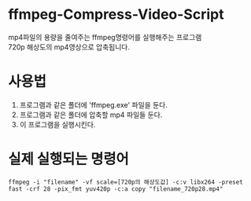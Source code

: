 # ffmpeg-Compress-Video-Script
mp4파일의 용량을 줄여주는 ffmpeg명령어를 실행해주는 프로그램  
720p 해상도의 mp4영상으로 압축됩니다.


# 사용법
1. 프로그램과 같은 폴더에 'ffmpeg.exe' 파일을 둔다.
2. 프로그램과 같은 폴더에 압축할 mp4 파일들 둔다.
3. 이 프로그램을 실행시킨다.

# 실제 실행되는 명령어
```shell
ffmpeg -i "filename" -vf scale=[720p의 해상도값] -c:v libx264 -preset fast -crf 28 -pix_fmt yuv420p -c:a copy "filename_720p28.mp4"
```
